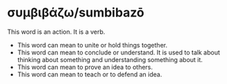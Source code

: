 # συμβιβάζω/sumbibazō
This word is an action. It is a verb.

* This word can mean to unite or hold things together. 
* This word can mean to conclude or understand. It is used to talk about thinking about something and understanding something about it.
* This word can mean to prove an idea to others.
* This word can mean to teach or to defend an idea. 
